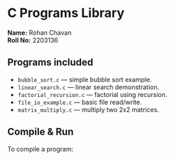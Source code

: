 # C Programs Library

**Name:** Rohan Chavan  
**Roll No:** 2203136

## Programs included
- `bubble_sort.c` — simple bubble sort example.
- `linear_search.c` — linear search demonstration.
- `factorial_recursion.c` — factorial using recursion.
- `file_io_example.c` — basic file read/write.
- `matrix_multiply.c` — multiply two 2x2 matrices.

## Compile & Run
To compile a program:
